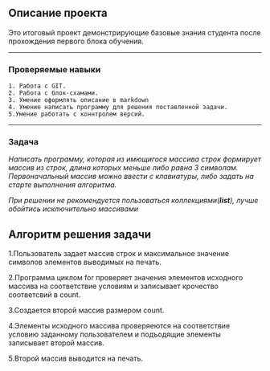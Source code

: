 ## Описание проекта

Это итоговый проект демонстрирующие базовые знания студента после прохождения первого блока обучения.
***
### Проверяемые навыки
    1. Работа с GIT.
    2. Работа с блок-схамами.
    3. Умение оформлять описание в markdown
    4. Умение написать программу для решения поставленной задачи.
    5.Умение работать с коннтролем версий.
***
### Задача
*Написать программу, которая из имющигося массива строк формирует массив из строк, длина которых меньше либо равна 3 символам. Первоначальный массив можно ввести с клавиатуры, либо задать на старте выполнения алгоритма.* 

*При решении не рекомендуется пользоваться коллекциями(***list***), лучше обойтись исключительно массивами*


## Алгоритм решения задачи

1.Пользователь задает массив строк и максимальное значение символов элементов выводимых на печать. 

2.Программа циклом for проверяет значения элементов исходного массива на соответствие условиям и записывает крочество соответсвий в count.

3.Создается второй массив размером count.

4.Элементы исходного массива проверяеются на соответствие условию заданному пользователем и подъодящие элементы записывает второй массив.

5.Второй массив выводится на печать.
